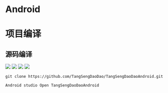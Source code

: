 # Android


# 项目编译


## 源码编译
![](https://img.shields.io/badge/platform-android-blue.svg)  ![](https://img.shields.io/badge/compileSdkVersion-33-blue.svg) ![](https://img.shields.io/badge/minSdkVersion-23-blue.svg) ![](https://img.shields.io/hexpm/l/plug.svg)

```shell
git clone https://github.com/TangSengDaoDao/TangSengDaoDaoAndroid.git

Android studio Open TangSengDaoDaoAndroid 


```